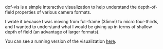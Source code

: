 dof-vis is a simple interactive visualization to help understand the depth-of-field properties of various camera formats.

I wrote it because I was moving from full-frame (35mm) to micro four-thirds, and I wanted to understand what I would be giving up in terms of shallow depth of field (an advantage of larger formats).

You can see a running version of the visualization [here](FIXME).